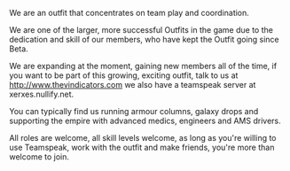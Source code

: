 We are an outfit that concentrates on team play and coordination.

We are one of the larger, more successful Outfits in the game due to the
dedication and skill of our members, who have kept the Outfit going since Beta.

We are expanding at the moment, gaining new members all of the time, if you want
to be part of this growing, exciting outfit, talk to us at
<http://www.thevindicators.com> we also have a teamspeak server at
xerxes.nullify.net.

You can typically find us running armour columns, galaxy drops and supporting
the empire with advanced medics, engineers and AMS drivers.

All roles are welcome, all skill levels welcome, as long as you're willing to
use Teamspeak, work with the outfit and make friends, you're more than welcome
to join.
